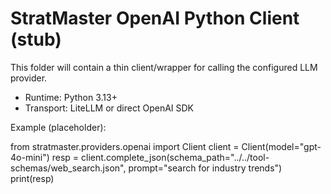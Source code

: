 # StratMaster OpenAI Python Client (stub)

This folder will contain a thin client/wrapper for calling the configured LLM provider.

- Runtime: Python 3.13+
- Transport: LiteLLM or direct OpenAI SDK

Example (placeholder):

from stratmaster.providers.openai import Client
client = Client(model="gpt-4o-mini")
resp = client.complete_json(schema_path="../../tool-schemas/web_search.json", prompt="search for industry trends")
print(resp)
